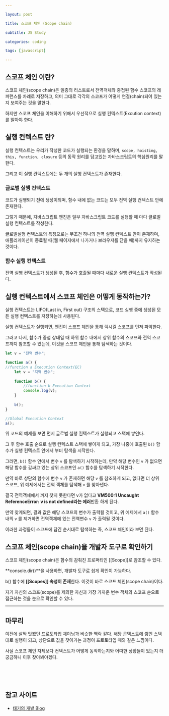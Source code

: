```yaml
---

layout: post

title: 스코프 체인 (Scope chain)

subtitle: JS Study

categories: coding

tags: [javascript]

---
```

## 스코프 체인 이란?

스코프 체인(scope chain)은 일종의 리스트로서 전역객체와 중첩된 함수 스코프의 레퍼런스를 차례로 저장하고, 의미 그대로 각각의 스코프가 어떻게 연결(chain)되어 있는지 보여주는 것을 말한다. 

하지만 스코프 체인을 이해하기 위해서 우선적으로 실행 컨텍스트(Excution context)를 알아야 한다.

## 실행 컨텍스트 란?

실행 컨텍스트는 우리가 작성한 코드가 실행되는 환경을 말하며, `scope, hoisting, this, function, closure` 등의 동작 원리를 담고있는 자바스크립트의 핵심원리를 말한다.

그리고 이 실행 컨텍스트에는 두 개의 실행 컨텍스트가 존재한다.

### 글로벌 실행 컨텍스트

코드가 실행되기 전에 생성이되며, 함수 내에 없는 코드는 모두 전역 실행 컨텍스트 안에 존재한다.

그렇기 때문에, 자바스크립트 엔진은 일부 자바스크립트 코드를 실행할 때 마다 글로벌 실행 컨텍스트를 작성한다.

글로벌실행 컨텍스트의 특징으로는 무조건 하나의 전역 실행 컨텍스트 만이 존재하며, 애플리케이션이 종료될 때(웹 페이지에서 나가거나 브라우저를 닫을 때)까지 유지하는 것이다.

### 함수 실행 컨텍스트

전역 실행 컨텍스트가 생성된 후, 함수가 호출될 때마다 새로운 실행 컨텍스트가 작성된다.

## 실행 컨텍스트에서 스코프 체인은 어떻게 동작하는가?

실행 컨텍스트는 LIFO(Last in, First out) 구조의 스택으로, 코드 실행 중에 생성된 모든 실행 컨텍스트를 저장하는데 사용된다.

실행 컨텍스트가 실행되면, 엔진이 스코프 체인을 통해 렉시컬 스코프를 먼저 파악한다.

그러고 나서, 함수가 중첩 상태일 때 하위 함수 내에서 상위 함수의 스코프와 전역 스코프까지 참조할 수 있는데, 이것을 스코프 체인을 통해 탐색하는 것이다.

```jsx
let v = "전역 변수";

function a() {
//function a Execution Context(EC)
	let v = "지역 변수";
    
    function b() {
    	//function b Execution Context
    	console.log(v);
    }
    
    b();
}

//Global Execution Context
a();
```

위 코드의 예제를 보면 먼저 글로벌 실행 컨텍스트가 실행되고 스택에 쌓인다.

그 후 함수 호출 순으로 실행 컨텍스트 스택에 쌓이게 되고, 가장 나중에 호출된 `b()` 함수가 실행 컨텍스트 안에서 부터 탐색을 시작한다.

[](/post-img/scope-chain01.jpg)

그러면, `b()` 함수 안에서 변수 `v` 를 탐색하기 시작하는데, 만약 해당 변수인 `v` 가 없으면 해당 함수를 감싸고 있는 상위 스코프인 `a()` 함수를 탐색하기 시작한다.

만약 바로 상단의 함수에 변수 `v` 가 존재하면 해당 `v` 를 참조하게 되고, 없다면 더 상위 스코프, 위 예제에서는 전역 객체를 탐색해 `v` 를 찾아낸다.

[](/post-img/scope-chain02.png)

결국 전역객체에서 까지 찾지 못한다면 v가 없다고 **VM500:1 Uncaught ReferenceError: v is not defined라는 에러**반환 하게 된다.

만약 찾게되면, 결과 값은 해당 스코프의 변수가 출력될 것이고, 위 예제에서 `a()` 함수 내의 `v` 를 제거하면 전역객체에 있는 전역변수 `v` 가 출력될 것이다.

이러한 과정들이 스코프에 담긴 순서대로 탐색하는 즉, 스코프 체인이라 보면 된다.

## ****스코프 체인(scope chain)을 개발자 도구로 확인하기****

스코프 체인(scope chain)은 함수의 감춰진 프로퍼티인 [[Scope]]로 참조할 수 있다.

**console.dir()**을 사용하면, 개발자 도구로 쉽게 확인이 가능하다.

[](/post-img/scope-chain03.png)

b() 함수에 **[[Scopes]] 속성이 존재**한다. 이것이 바로 스코프 체인(scope chain)이다.

자기 자신의 스코프(scope)를 제외한 자신과 가장 가까운 변수 객체의 스코프 순으로 접근하는 것을 눈으로 확인할 수 있다.

---


## 마무리

이전에 살짝 맛봤던 프로토타입 체이닝과 비슷한 맥락 같다.
해당 콘텍스트에 쌓인 스택대로 실행이 되고, 상단으로 값을 찾아가는 과정이 프로토타입 때와 같은 느낌이다. 

사실 스코프 체인 자체보다 컨텍스트가 어떻게 동작하는지와 어떠한 상황들이 있는지 더 궁금하니 이후 찾아봐야겠다.

<br><br><br>

## 참고 사이트
- [태기의 개발 Blog](https://ljtaek2.tistory.com/140)
